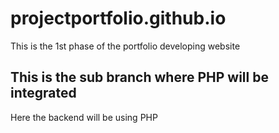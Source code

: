 # projectportfolio.github.io
This is the 1st phase of the portfolio developing website

## This is the sub branch where PHP will be integrated
Here the backend will be using PHP

